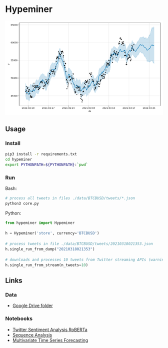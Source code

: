 # Hypeminer

![Bitcoin](https://github.com/mommi84/hypeminer/blob/main/img/20210318172600.png "Bitcoin")

## Usage

### Install

```bash
pip3 install -r requirements.txt
cd hypeminer
export PYTHONPATH=${PYTHONPATH}:`pwd`
```
### Run

Bash:

```bash
# process all tweets in files ./data/BTCBUSD/tweets/*.json
python3 core.py
```

Python:

```python
from hypeminer import Hypeminer

h = Hypeminer('store', currency='BTCBUSD')

# process tweets in file ./data/BTCBUSD/tweets/20210318021353.json
h.single_run_from_dump("20210318021353")

# downloads and processes 10 tweets from Twitter streaming APIs (warning: it will consume API calls)
h.single_run_from_stream(n_tweets=10)
```

## Links

### Data

* [Google Drive folder](https://drive.google.com/drive/u/0/folders/1v18cyN7WX_D2cuxC3eM12Po2mfevu7DE)

### Notebooks

* [Twitter Sentiment Analysis RoBERTa](https://colab.research.google.com/drive/1EqUIfb5ykD6iNIqyImEKeUxd8P8BlJgE)
* [Sequence Analysis](https://colab.research.google.com/drive/1L7A6AUI8UyOGFcqDQWbW70saCDwJHneA)
* [Multivariate Time Series Forecasting](https://colab.research.google.com/drive/1jetjuTXeaDe3g02QjfNnVVUwyX483Dxj)
